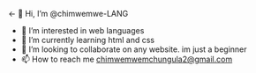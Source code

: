 <- 👋 Hi, I’m @chimwemwe-LANG
- 👀 I’m interested in web languages
- 🌱 I’m currently learning html and css
- 💞️ I’m looking to collaborate on any website. im just a beginner
- 📫 How to reach me chimwemwemchungula2@gmail.com

<!---
chimwemwe-LANG/chimwemwe-LANG is a ✨ special ✨ repository because its `README.md` (this file) appears on your GitHub profile.
You can click the Preview link to take a look at your changes.
--->
